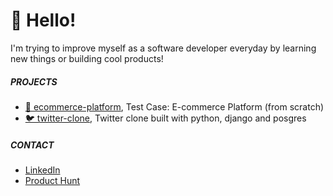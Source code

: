 # 🎃 Hello! 

I'm trying to improve myself as a software developer everyday by learning new things or building cool products!

##### PROJECTS

- [🛒 ecommerce-platform](https://github.com/demirantay/muralist), Test Case: E-commerce Platform (from scratch)
- [🐦 twitter-clone](https://github.com/demirantay/twitter-clone), Twitter clone built with python, django and posgres

##### CONTACT

- [LinkedIn](https://www.linkedin.com/in/demirantay/)
- [Product Hunt](https://www.producthunt.com/@demir_antay)
